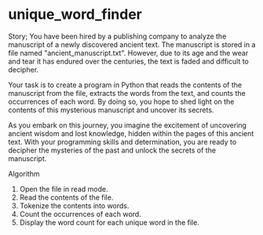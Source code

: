 # unique_word_finder
Story; 
You have been hired by a publishing company to analyze the manuscript of a newly discovered ancient text. The manuscript is stored in a file named "ancient_manuscript.txt". However, due to its age and the wear and tear it has endured over the centuries, the text is faded and difficult to decipher.

Your task is to create a program in Python that reads the contents of the manuscript from the file, extracts the words from the text, and counts the occurrences of each word. By doing so, you hope to shed light on the contents of this mysterious manuscript and uncover its secrets.

As you embark on this journey, you imagine the excitement of uncovering ancient wisdom and lost knowledge, hidden within the pages of this ancient text. With your programming skills and determination, you are ready to decipher the mysteries of the past and unlock the secrets of the manuscript.

Algorithm
1. Open the file in read mode.
2. Read the contents of the file.
3. Tokenize the contents into words.
4. Count the occurrences of each word.
5. Display the word count for each unique word in the file.

